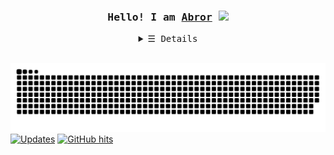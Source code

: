 <h3 align="center"><samp>Hello! I am <b><a rel="nofollow noopener noreferrer" target="_blank" href="https://t.me/itsmeuknow">Abror</a> <img src="https://raw.githubusercontent.com/iampavangandhi/iampavangandhi/master/gifs/Hi.gif" width="20px"></b></samp></h3>
<details align="center">
   <summary> <samp>&#9776; Details</samp></summary>
   <p align="center">
      <a href="https://github.com/abrorbekuz?tab=repositories" target="_blank"><img alt="Code" src="https://img.shields.io/badge/-code-000000?style=flat-square&logo=Plex&logoColor=white"></a>
      <a href="https://github.com/abrorbekuz?tab=repositories&language=python" target="_blank"><img alt="Python" src="https://img.shields.io/badge/-Python-3572A5?style=flat-square&logo=Python&logoColor=white"></a>
     <table align="center">
<thead>
  <tr>
    <td rowspan="2"><a href = "https://t.me/itsmeuknow"><img src="https://cdn-icons-png.flaticon.com/512/3773/3773685.png" target="_blank" width="100px"></a></td>
    <td>I'm a normal guy who loves girls a lot :)<br>Btw, i prefer my lovely laptop 😆</td>
  </tr>
  <tr>
    <td><a href = "mailto: splayerme@gmail.com"><img src="https://cdn.icon-icons.com/icons2/2530/PNG/512/gmail_button_icon_151848.png" target="_blank" width="100px"></a></td>
  </tr>
</thead>
</table>
  </samp>
  </p>
</details>

<div>
</br>

  ![Snake animation](https://github.com/abrorbekuz/abrorbekuz/blob/output/github-contribution-grid-snake.svg)
<a align="left" href="https://github.com/abrorbekuz?tab=followers" target="_blank"><img alt="Updates" src="https://img.shields.io/badge/--000000?style=flat-square&logo=RSS&logoColor=white"></a>
     <a align="right" href="https://github.com/abrorbekuz/abrorbekuz" target="_blank"><img alt="GitHub hits" src="https://img.shields.io/github/last-commit/abrorbekuz/abrorbekuz?label=profile%20updated&style=flat-square"></a>
